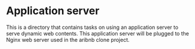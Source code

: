 # Application server
This is a directory that contains tasks on using an application server to serve dynamic web contents. This application server will be plugged to the Nginx web server used in the aribnb clone project.
